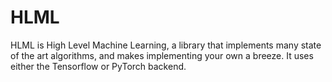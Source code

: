# HLML

HLML is High Level Machine Learning, a library that implements many state of the art algorithms, and makes implementing your own a breeze.
It uses either the Tensorflow or PyTorch backend. 
